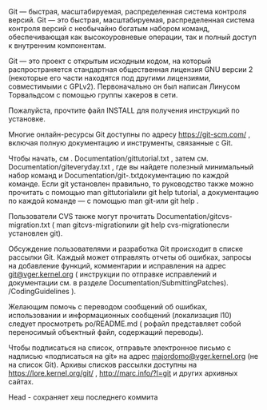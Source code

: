 Git — быстрая, масштабируемая, распределенная система контроля версий.
Git — это быстрая, масштабируемая, распределенная система контроля версий с необычайно богатым набором команд, обеспечивающая как высокоуровневые операции, так и полный доступ к внутренним компонентам.

Git — это проект с открытым исходным кодом, на который распространяется стандартная общественная лицензия GNU версии 2 (некоторые его части находятся под другими лицензиями, совместимыми с GPLv2). Первоначально он был написан Линусом Торвальдсом с помощью группы хакеров в сети.

Пожалуйста, прочтите файл INSTALL для получения инструкций по установке.

Многие онлайн-ресурсы Git доступны по адресу https://git-scm.com/ , включая полную документацию и инструменты, связанные с Git.

Чтобы начать, см . Documentation/gittutorial.txt , затем см. Documentation/giteveryday.txt , где вы найдете полезный минимальный набор команд и Documentation/git-<commandname>.txtдокументацию по каждой команде. Если git установлен правильно, то руководство также можно прочитать с помощью man gittutorialили git help tutorial, а документацию по каждой команде — с помощью man git-<commandname>или git help <commandname>.

Пользователи CVS также могут прочитать Documentation/gitcvs-migration.txt ( man gitcvs-migrationили git help cvs-migrationесли установлен git).

Обсуждение пользователями и разработка Git происходит в списке рассылки Git. Каждый может отправлять отчеты об ошибках, запросы на добавление функций, комментарии и исправления на адрес git@vger.kernel.org ( инструкции по отправке исправлений и документации см. в разделе Documentation/SubmittingPatches). /CodingGuidelines ).

Желающим помочь с переводом сообщений об ошибках, использовании и информационных сообщений (локализация l10) следует просмотреть po/README.md ( poфайл представляет собой переносимый объектный файл, содержащий переводы).

Чтобы подписаться на список, отправьте электронное письмо с надписью «подписаться на git» на адрес majordomo@vger.kernel.org (не на список Git). Архивы списков рассылки доступны на https://lore.kernel.org/git/ , http://marc.info/?l=git и других архивных сайтах.





Head - сохраняет хеш последнего коммита